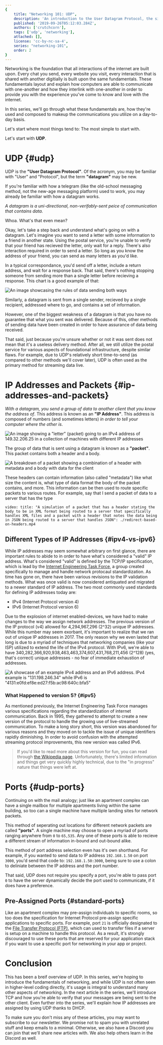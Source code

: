 ```yaml
---
{
	title: "Networking 101: UDP",
	description: 'An introduction to the User Datagram Protocol, the simplest method of communicating over a network',
	published: '2019-09-26T05:12:03.284Z',
	authors: ['crutchcorn'],
	tags: ['udp', 'networking'],
	attached: [],
	license: 'cc-by-nc-sa-4',
	series: "networking-101",
	order: 2
}
---
```


Networking is the foundation that all interactions of the internet are built upon. Every chat you send, every website you visit, every interaction that is shared with another digitially is built upon the same fundamentals. These fundamentals layout and explain how computers are able to communicate with one-another and how they interlink with one-another in order to provide you with the experience you've come to know and love with the internet.

In this series, we'll go through what these fundamentals are, how they're used and composed to makeup the communications you utilize on a day-to-day basis.

Let's start where most things tend to: The most simple to start with.

Let's start with **UDP**.

# UDP {#udp}

UDP is the **"User Datagram Protocol"**. Of the acronym, you may be familiar with "User" and "Protocol", but the term **"datagram"** may be new. 

If you're familiar with how a telegram (like the old-school messaging method, not the new-age messaging platform) used to work, you may already be familiar with how a datagram works.

_A datagram is a uni-directional, non-verifably-sent peice of communication that contains data._

Whoa. What's that even mean?

Okay, let's take a step back and understand what's going on with a datagram. Let's imagine you want to send a letter with some information to a friend in another state. Using the postal service, you're unable to verify that your friend has recieved the letter, only wait for a reply. There's also interaction required in order to send a letter. So long as you know the address of your friend, you can send as many letters as you'd like.

In a typical correspondance, you'd send off a letter, include a return address, and wait for a response back. That said, there's nothing stopping someone from sending more than a single letter before recieving a response. This chart is a good example of that:

![An image showcasing the rules of data sending both ways](./image-of-unidirectional-data-being-sent.svg)

Similarly, a datagram is sent from a single sender, recieved by a single recipient, addressed where to go, and contains a set of information.

However, one of the biggest weakness of a datagram is that you have no guarantee that what you sent was delivered. Because of this, other methods of sending data have been created in order to have assurance of data being received.

That said, just because you're unsure whether or not it was sent does not mean that it's a useless delivery method. After all, we still utilize the postal service for various aspects of foundational infrastructure, despite similar flaws. For example, due to UDP's relatively short time-to-send (as compared to other methods we'll cover later), UDP is often used as the primary method for streaming data live.

# IP Addresses and Packets {#ip-addresses-and-packets}

_With a datagram, you send a group of data to another client that you know the address of_. This address is known as an **"IP Address"**. This address is composed of numbers (and sometimes letters) _in order to tell your computer where the other is_.

![An image showing a "letter" (packet) going to an IPv4 address of 149.32.206.25 in a collection of machines with different IP addresses](./showing-an-ip-address.svg)

The group of data that is sent using a datagram is known as a **"packet"**. This packet contains both a header and a body.

![A breakdown of a packet showing a combination of a header with metadata and a body with data for the client](./breakdown-of-a-packet.svg)

These headers can contain information (also called "metadata") like what size the content is, what type of data format the body of the packet contains, and more. This information can be then used to route specific packets to various routes. For example, say that I send a packet of data to a server that has the type 

`video: title: "A simulation of a packet that has a header stating the body to be in XML format being routed to a server that specifically handles XML files and a packet with a header that notes the data being in JSON being routed to a server that handles JSON": ./redirect-based-on-headers.mp4`

## Different Types of IP Addresses {#ipv4-vs-ipv6}

While IP addresses may seem somewhat arbitrary on first glance, there are important rules to abide to in order to have what's considered a "valid" IP address. What's considered "valid" is defined by the TCP/IP specification, which is lead by the [Internet Engineering Task Force](https://en.wikipedia.org/wiki/Internet_Engineering_Task_Force), a group created specifically to manage and handle network protocaul standardization. As time has gone on, there have been various revisions to the IP validation methods. What was once valid is now considered antiquated and migrated to a newer standard of IP address. The two most commonly used standards for defining IP addresses today are:

- IPv4 (Internet Protocol version 4)
- IPv6 (Internet Protocol version 6)

Due to the explosion of internet enabled-devices, we have had to make changes to the way we assign network addresses. The previous version of the IP protocol (v4) allowed for 4,294,967,296 (2^32) unique IP addresses. While this number may seem exorbant, it's important to realize that we ran out of unique IP addresses in 2017. The only reason why we even lasted that long is due to a myriad of techniques that networking companies (like your ISP) utilized to extend the life of the IPv4 protocol. With IPv6, we're able to have 340,282,366,920,938,463,463,374,607,431,768,211,456 (2^128) (yes, that's correct) unique addresses - no fear of immediate exhaustion of addresses.

![A showcase of an example IPv4 address and an IPv6 address. IPv4 example is "131.198.246.34" while IPv6 is "4131:e0fd:ef8e:ed27:f5b:ac98:640c:bfa5"](./ip-comparison.svg)

### What Happened to version 5? {#ipv5}

As mentioned previously, the Internet Engineering Task Force manages various specifications regarding the standardization of internet communication. Back in 1995, they gathered to attempt to create a new version of the protocol to handle the growing use of live-streamed communication. To make a long story short, this version was abandoned for various reasons and they moved on to tackle the issue of unique identifiers rapidly diminishing. In order to avoid confusion with the attempted streaming protocol improvements, this new version was called IPv6.

> If you'd like to read more about this version for fun, you can read through [the Wikipedia page](https://en.wikipedia.org/wiki/Internet_Stream_Protocol). Unfortunately, there's limited information and things get very quickly highly technical, due to the "in progress" nature that things were left at.

# Ports {#udp-ports}

Continuing on with the mail analogy; just like an apartment complex can have a single mailbox for multiple apartments living within the same building, so too can a single machine have multiple landing sites for network packets.

This method of seperating out locations for different network packets are called **"ports"**. A single machine may choose to open a myriad of ports ranging anywhere from `0` to `65,535`. Any one of these ports is able to recieve a different stream of information in-bound and out-bound alike.

This method of port address selection even has it's own shorthand. For example, if you wanted to send data to IP address `192.168.1.50` on port `3000`, you'd send that code to: `192.168.1.50:3000`, being sure to use a colon to deliniate between the IP address and the port number.

That said, UDP does not require you specify a port, you're able to pass port `0` to have the server dynamically decide the port used to communicate, if it does have a preference.

## Pre-Assigned Ports {#standard-ports}

Like an apartment complex may pre-assign individuals to specific rooms, so too does the specification for Internet Protocol pre-assign specific applications to specific ports. For example, port `21` is officially designated to the [File Transfer Protocol (FTP)](https://en.wikipedia.org/wiki/File_Transfer_Protocol), which can used to transfer files if a server is setup on a machine to handle this protocol. As a result, it's strongly discouraged to use these ports that are reserved for your application stack if you want to use a specific port for networking in your app or project.

# Conclusion

This has been a breif overview of UDP. In this series, we're hoping to introduce the fundamentals of networking, and while UDP is not often seen in higher-level coding directly, it's usage is integral to understand many other aspects of networking. In the next article in the series, we'll introduce TCP and how you're able to verify that your messages are being sent to the other client. Even further into the series, we'll explain how IP addresses are assigned by using UDP thanks to DHCP.

To make sure you don't miss any of these articles, you may want to subscribe to our newsletter. We promise not to spam you with unrelated stuff and keep emails to a minimal. Otherwise, we also have a Discord you can join that we'll share new articles with. We also help others learn in the Discord as well.
